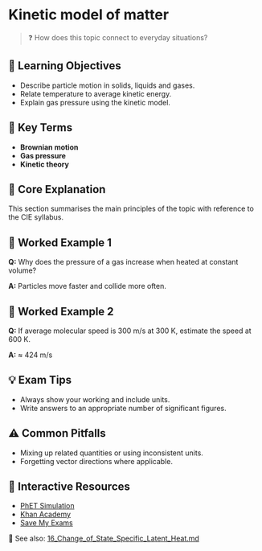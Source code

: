 # Kinetic model of matter

> ❓ How does this topic connect to everyday situations?

<!--
Gamma Metadata:
Course: IGCSE Physics Year 10
Topic: Kinetic model of matter
-->

## 🎯 Learning Objectives
- Describe particle motion in solids, liquids and gases.
- Relate temperature to average kinetic energy.
- Explain gas pressure using the kinetic model.

## 🔑 Key Terms
- **Brownian motion**
- **Gas pressure**
- **Kinetic theory**

## 📘 Core Explanation
This section summarises the main principles of the topic with reference to the CIE syllabus.

## 🧮 Worked Example 1
**Q:** Why does the pressure of a gas increase when heated at constant volume?

**A:** Particles move faster and collide more often.

## 🧮 Worked Example 2
**Q:** If average molecular speed is 300 m/s at 300 K, estimate the speed at 600 K.

**A:** ≈ 424 m/s

## 💡 Exam Tips
- Always show your working and include units.
- Write answers to an appropriate number of significant figures.

## ⚠️ Common Pitfalls
- Mixing up related quantities or using inconsistent units.
- Forgetting vector directions where applicable.

## 🔗 Interactive Resources
- [PhET Simulation](https://phet.colorado.edu/)
- [Khan Academy](https://www.khanacademy.org/science/physics)
- [Save My Exams](https://www.savemyexams.co.uk/)

📎 See also: [16_Change_of_State_Specific_Latent_Heat.md](16_Change_of_State_Specific_Latent_Heat.md)
